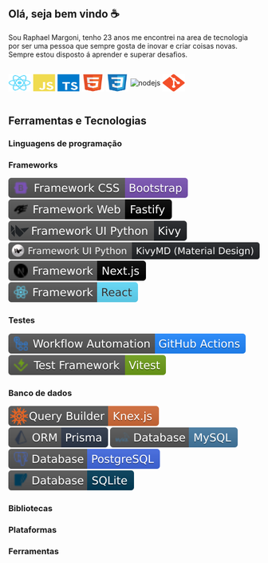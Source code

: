 ## Olá, seja bem vindo ☕

Sou Raphael Margoni, tenho 23 anos me encontrei na area de tecnologia por ser uma pessoa que sempre gosta de inovar e criar coisas novas. Sempre estou disposto á aprender e superar desafios.


<div valign="top"><br>
  <img align="center" alt="React" height="35" width="45" src="https://raw.githubusercontent.com/devicons/devicon/master/icons/react/react-original.svg">
  <img align="center" alt="Js" height="35" width="45" src="https://raw.githubusercontent.com/devicons/devicon/master/icons/javascript/javascript-plain.svg">
    <img align="center" alt="Js" height="35" width="45" src="https://raw.githubusercontent.com/devicons/devicon/master/icons/typescript/typescript-original.svg">
  <img align="center" alt="HTML" height="35" width="45" src="https://raw.githubusercontent.com/devicons/devicon/master/icons/html5/html5-original.svg">
  <img align="center" alt="CSS" height="35" width="45" src="https://raw.githubusercontent.com/devicons/devicon/master/icons/css3/css3-original.svg">
  <img align="center" alt="nodejs" height="35" width="45" src="https://cdn.worldvectorlogo.com/logos/nodejs-icon.svg">
  <img align="center" alt="git" height="35" width="45" src="https://raw.githubusercontent.com/devicons/devicon/master/icons/git/git-original.svg">
</div><br>

## **Ferramentas e Tecnologias**

### Linguagens de programação 
 

### Frameworks
 <p>
  <a href= "https://getbootstrap.com/"><img alt="Bootstrap badge" src="https://github.com/LivioAlvarenga/LivioAlvarenga/blob/main/files/bootstrap-badge.svg"></a>
  <a href= "https://www.fastify.io/"><img alt="Fastify badge" src="https://raw.githubusercontent.com/LivioAlvarenga/LivioAlvarenga/2467074c4c912dd04b12bcee1076cb5ca7ba9eaf/files/fastify-badge.svg"></a>
  <a href= "https://kivy.org/"><img alt="Kivy badge" src="https://github.com/LivioAlvarenga/LivioAlvarenga/blob/main/files/kivy-badge.svg"></a>
  <a href= "https://kivymd.readthedocs.io/en/1.1.1/#"><img alt="KivyMD badge" src="https://github.com/LivioAlvarenga/LivioAlvarenga/blob/main/files/kivymd-badge.svg"></a>
  <a href= "https://nextjs.org/"><img alt="Next.js badge" src="https://github.com/LivioAlvarenga/LivioAlvarenga/blob/main/files/nextjs-badge.svg"></a>
  <a href= "https://reactjs.org/"><img alt="React badge" src="https://github.com/LivioAlvarenga/LivioAlvarenga/blob/main/files/react-badge.svg"></a>
 </p>
 
### Testes
 <p>
  <a href= "https://github.com/LivioAlvarenga/API-Rest-Node-SOLID/actions"><img alt="badge github actions" src="https://raw.githubusercontent.com/LivioAlvarenga/LivioAlvarenga/7f97047760406ed30c106dcf1114a674914da66b/files/github-actions-badge.svg"></a>
  <a href= "https://vitest.dev/"><img alt="Vitest Badge" src="https://raw.githubusercontent.com/LivioAlvarenga/LivioAlvarenga/28993b470420f2c44db532b4e6e662e60a186954/files/vitest-badge.svg"></a>
 </p>
 
### Banco de dados 
 <p>
  <a href= "https://knexjs.org/" target="_blank" rel="noopener noreferrer"><img alt="KnexJs badge" src="https://raw.githubusercontent.com/LivioAlvarenga/LivioAlvarenga/57d2e9290214202d93a058e2725693cd2fed8ac5/files/knex-badge.svg"></a>
  <a href= "https://www.prisma.io/"><img alt="Prisma badge" src="https://raw.githubusercontent.com/LivioAlvarenga/LivioAlvarenga/ef5ebd0021ccb0a8d244f5636b2b238ab0af09e7/files/prisma-badge.svg"></a>
  <a href= "https://www.mysql.com/"><img alt="MySQL badge" src="https://raw.githubusercontent.com/LivioAlvarenga/LivioAlvarenga/d7f6873e652db237a89583607eb70757ebaaa6d1/files/mysql-badge.svg"></a>
  <a href= "https://www.postgresql.org/"><img alt="Postgresql badge" src="https://raw.githubusercontent.com/LivioAlvarenga/LivioAlvarenga/67d2d98f96b1bf7a28a8fdce2d4fe7097fc4c4f7/files/postgresql-badge.svg"></a>
  <a href= "https://www.sqlite.org/index.html" target="_blank" rel="noopener noreferrer"><img alt="SQLite badge" src="https://raw.githubusercontent.com/LivioAlvarenga/LivioAlvarenga/67d2d98f96b1bf7a28a8fdce2d4fe7097fc4c4f7/files/sqlite-badge.svg"></a>
 </p>
 
### Bibliotecas

 
### Plataformas

 
### Ferramentas


<!--
**raphasm/raphasm** is a ✨ _special_ ✨ repository because its `README.md` (this file) appears on your GitHub profile.

Here are some ideas to get you started:

- 🔭 I’m currently working on ...
- 🌱 I’m currently learning ...
- 👯 I’m looking to collaborate on ...
- 🤔 I’m looking for help with ...
- 💬 Ask me about ...
- 📫 How to reach me: ...
- 😄 Pronouns: ...
- ⚡ Fun fact: ...
-->
